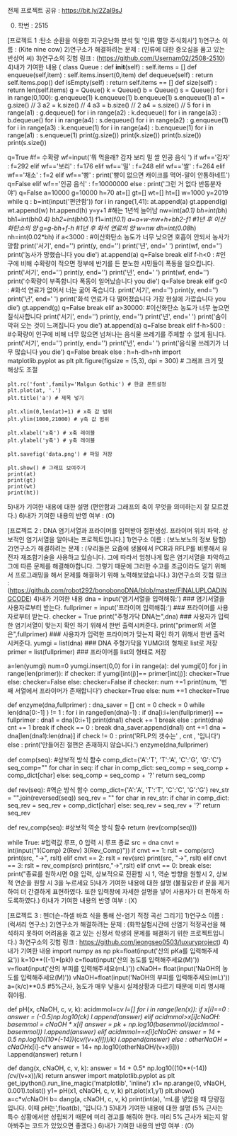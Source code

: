 전체 프로젝트 공유 : https://bit.ly/2ZaI9sJ

0. 학번 : 2515

[프로젝트 1 :탄소 순환을 이용한 지구온난화 분석 및 '인류 멸망 주식회사']
1)연구소 이름 : (Kite nine cow)
2)연구소가 해결하려는 문제 : (인류에 대한 증오심을 품고 있는 반상어 씨)
3)연구소의 깃헙 링크 : (https://github.com/Usernam02/2508-2510)
4)내가 기여한 내용
(
class Queue :
    def __init__(self) :
        self.items = []
    def enqueue(self,item) :
        self.items.insert(0,item) 
    def dequeue(self) :
        return self.items.pop()
    def isEmpty(self) :
        return self.items == []
    def size(self) :
        return len(self.items)
g = Queue()
k = Queue()
b = Queue()
s = Queue()
for i in range(0,100):
    g.enqueue(1)
    k.enqueue(1)
    b.enqueue(1)
    s.enqueue(1)
a1 = g.size() // 3
a2 = k.size() // 4
a3 = b.size() // 2
a4 = s.size() // 5
for i in range(a1) :
    g.dequeue()
for i in range(a2) :
    k.dequeue()
for i in range(a3) :
    b.dequeue()
for i in range(a4) :
    s.dequeue()
for i in range(a2) :
    g.enqueue(1)
for i in range(a3) :
    k.enqueue(1)
for i in range(a4) :
    b.enqueue(1)
for i in range(a1) :
    s.enqueue(1)
print(g.size())
print(k.size())
print(b.size())
print(s.size())



q=True                                       #f= 수확량
wf=input('뭐 먹을래? 감자 보리 밀 쌀 인공 음식     ')
if wf=='감자' :
    f=292
elif wf=='보리' :
    f=176
elif wf=='밀' :
    f=248
elif wf=='쌀' :
    f=264
elif wf=='채소' :
    f=2
elif wf=='빵' :
    print('빵이 없으면 캐이크를 먹어-말이 안통하네트')
    q=False
elif wf=='인공 음식' :
    f=10000000
else :
    print('그런 거 없다 반동분자야')
    q=False
a=10000
g=10000
h=70
at=[]
gt=[]
wt=[]
ht=[]
w=1000
y=2019
while q :
    b=int(input('편안함'))
    for i in range(1,41):
        at.append(a)
        gt.append(g)
        wt.append(w)
        ht.append(h)
        y=y+1                         #해는 1년씩 늘어남
        nw=int(a*0.1)
        bh=int(b*h)
        bh1=int(bh*0.4)
        bh2=int(bh*0.1)
        f1=int(f*0.1)
        a=a+w-nw+h+bh2-f1            #1년 후 이산화탄소의 양
        g=g-bh+f-h                   #1년 후 화석 연료의 양
        w=nw
        dh=int(0.08*h)
        nh=int(0.02*bh)
        if a<3000 :                     #이산화탄소 농도가 너무 낮으면 호흡이 안되서 농사가 망함
            print('서기', end='')
            print(y, end='')
            print('년', end=' ')
            print(wf, end='')
            print('농사가 망했습니다 you die')
            at.append(a)
            q=False
            break
        elif f-h<0 :                #인구에 비해 수확량이 적으면 정부에 반기를 든 분노한 시민들이 폭동을 일으킵니다.
            print('서기', end='')
            print(y, end='')
            print('년', end=' ')
            print(wf, end='')
            print('수확량이 부족합니다 폭동이 일어났습니다 you die')
            q=False
            break
        elif g<0 :                  #화석 연료가 없어서 너는 굶어 죽습니다.
            print('서기', end='')
            print(y, end='')
            print('년', end=' ')
            print('화석 연료가 다 떨어졌습니다 가장 현실에 가깝습니다 you die')
            gt.append(g)
            q=False
            break
        elif a>30000:               #이산화탄소 농도가 너무 높으면 질식사합니다
            print('서기', end='')
            print(y, end='')
            print('년', end=' ')
            print('숨이 막혀 오는 것이 느껴집니다 you die')
            at.append(a)
            q=False
            break
        elif f-h>500 :             #수확량이 인구에 비해 너무 많으면 넘쳐나는 음식물 쓰레기를 주체할 수 없게 됩니다.
            print('서기', end='')
            print(y, end='')
            print('년', end=' ')
            print('음식물 쓰레기가 너무 많습니다 you die')
            q=False
            break
        else :
            h=h-dh+nh
    import matplotlib.pyplot as plt
    plt.figure(figsize = (5,3), dpi = 300) # 그래프 크기 및 해상도 조절

    plt.rc('font',family='Malgun Gothic') # 한글 폰트설정
    plt.plot(at, '.')
    plt.title('a') # 제목 넣기

    plt.xlim(0,len(at)+1) # x축 값 범위
    plt.ylim(1000,21000) # y축 값 범위

    plt.xlabel('x축') # x축 레이블
    plt.ylabel('y축') # y축 레이블

    plt.savefig('data.png') # 파일 저장

    plt.show() # 그래프 보여주기
    print(at)
    print(gt)
    print(wt)
    print(ht))
5)내가 기여한 내용에 대한 설명
(편안함과 그래프의 축이 무엇을 의미하는지 잘 모르겠다.)
6)내가 기여한 내용의 반영 여부 : (O)

[프로젝트 2 : DNA 염기서열과 프라이머를 입력받아 절편생성. 프라이머 위치 파악. 상보적인 염기서열을 알아내는 프로젝트입니다.]
1)연구소 이름 : (보노보노의 정보 탐험)
2)연구소가 해결하려는 문제 : (우리들은 요즘에 생물에서 PCR과 RFLP를 비롯해서 유전자 재조합기술을 사용하고 있습니다. 그에 따라서 엄청나게 많은 염기서열을 파악하고 그에 따른 문제를 해결해야합니다. 그렇기 때문에 그러한 수고를 조금이라도 덜기 위해서 프로그래밍을 해서 문제를 해결하기 위해 노력해보았습니다.)
3)연구소의 깃헙 링크 : (https://github.com/robot292/bonobonoDNA/blob/master/FINALUPLOADINGCODE)
4)내가 기여한 내용
dna = input('염기서열을 입력해줘:') ### 염기서열을 사용자로부터 받는다.
fullprimer = input('프라이머 입력해줘:') ### 프라이머를 사용자로부터 받는다.
checker = True 
print("주형가닥 DNA는",dna) ### 사용자가 입력한 염기서열이 맞는지 확인 하기 위해서 한번 출력시켜준다. 
print("primer의 서열은",fullprimer) ### 사용자가 입력한 프라이머가 맞는지 확인 하기 위해서 한번 출력시켜준다. 
yumgi = list(dna) ### DNA 주형가닥을 YUMGI의 형채로 list로 저장
primer = list(fullprimer) ### 프라이머를 list의 형태로 저장

a=len(yumgi)
num=0
yumgi.insert(0,0)
for i in range(a):
    del yumgi[0]
    for j in range(len(primer)):
        if checker:
            if yumgi[int(j)]== primer[int(j)]:
                checker=True
            else:
                checker=False
        else:
            checker=False
    if checker:
        num +=1
        print(num, '번째 서열에서 프라이머가 존재합니다')
        checker=True
    else:
        num +=1
        checker=True

def enzyme(dna,fullprimer) :
    dna_saver = []
    cnt = 0
    check = 0
    while len(dna[0:-1] ) != 1 :
        for i in range(len(dna)-1) :
            if dna[i:i+len(fullprimer)] == fullprimer :
                dna1 = dna[0:i+1]
                print(dna1)
                check += 1
                break
        else : 
            print(dna)
            cnt += 1
            break
        if check == 0 :
            break
        dna_saver.append(dna1)
        cnt +=1
        dna = dna[len(dna1):len(dna)]
    if check != 0 :
        print('RFLP의 갯수는' , cnt , '입니다')
    else :
        print('만들어진 절편은 존재하지 않습니다.')
enzyme(dna,fullprimer)


def comp(seq):  #상보적 방식 함수
    comp_dict={'A':'T', 'T':'A', 'C':'G', 'G':'C'}
    seq_comp=""
    for char in seq:
        if char in comp_dict:
            seq_comp = seq_comp + comp_dict[char]
        else:
            seq_comp = seq_comp + '?'
    return seq_comp
 
def rev(seq): #역순 방식 함수
    comp_dict={'A':'A', 'T':'T', 'C':'C', 'G':'G'}
    rev_str = "".join(reversed(seq))
    seq_rev = ""
    for char in rev_str:
        if char in comp_dict:
            seq_rev = seq_rev + comp_dict[char]
        else:
            seq_rev = seq_rev + '?'
    return seq_rev
 
def rev_comp(seq): #상보적 역순 방식 함수
    return (rev(comp(seq)))
 
while True: #입력값 루프, 0 입력 시 루프 종료
    src = dna
    cnvt = int(input("1(Comp) 2(Rev) 3(Rev_Comp)"))
    if cnvt == 1:
        rslt = comp(src)
        print(src, "->", rslt)
    elif cnvt == 2:
        rslt = rev(src)
        print(src, "->", rslt)
    elif cnvt == 3:
        rslt = rev_comp(src)
        print(src,"->",rslt)
    elif cnvt == 0:
        break
    else:
        print("종료를 원하시면 0을 입력, 상보적으로 전환할 시 1, 역순 방향을 원할시 2, 상보적 연순을 원할 시 3을 누르세요
5)내가 기여한 내용에 대한 설명
(불필요한 if 문을 제거하여 더 간결하게 표현하였다. 또한 입력창에 자세한 설명을 넣어 사용자가 더 편하게 하도록하였다.)
6)내가 기여한 내용의 반영 여부 : (X)

[프로젝트 3 : 헨더슨-하셀 바흐 식을 통해 산-염기 적정 곡선 그리기]
1)연구소 이름 : (럭셔리 연구소)
2)연구소가 해결하려는 문제 : (화학실험시간에 산염기 적정곡선을 해석하지 못하여 어려움을 겪고 있는 신정서 학생의 문제를 해결하기 위한 프로젝트입니다.)
3)연구소의 깃헙 링크 : https://github.com/jeongseo0503/luxuryproject)
4)내가 기여한 내용
import numpy as np
pk=float(input('산의 pKa를 입력해주세요'))
k=10**((-1)*(pk))
c=float(input('산의 농도를 입력해주세요(M)'))
v=float(input('산의 부피를 입력해주세요(mL)'))
cNaOH= float(input('NaOH의 농도를 입력해주세요(M)'))
vNaOH=float(input('NaOH의 부피를 입력해주세요(mL)'))
a=(k/c)**0.5 #5%근사, 농도가 매우 낮을시 실제상황과 다르기 때문에 미리 명시해 줘야됨.

def pH(x, cNaOH, c, v, k):
    acidmmol=c*v
    l=[]
    for i in range(len(x)):
        if x[i]==0 :
            answer = (-0.5)*np.log10(c*k)
            l.append(answer)
        elif acidmmol>x[i]*cNaOH:
            basemmol = cNaOH * x[i]
            answer = pk + np.log10(basemmol/(acidmmol - basemmol))
            l.append(answer)
        elif acidmmol==x[i]*cNaOH:
            answer = 14 + 0.5* np.log10((10**(-14))*(c*v/(v+x[i]))/k)
            l.append(answer)
        else :
            otherNaOH = cNaOH*x[i]-c*v
            answer = 14+ np.log10(otherNaOH/(v+x[i]))
            l.append(answer)
    return l

def dang(x, cNaOH, c, v, k):
    answer = 14 + 0.5* np.log10((10**(-14))*(c*v/(v+x))/k)
    return answer 
import matplotlib.pyplot as plt 
get_ipython().run_line_magic('matplotlib', 'inline')
x1= np.arange(0, vNaOH, 0.001).tolist()
y1= pH(x1, cNaOH, c, v, k)
plt.plot(x1,y1)
plt.show()
a=c*v/cNaOH
b= dang(a, cNaOH, c, v, k)
print(int(a), 'mL를 넣었을 때 당량점 입니다. 이때 pH는',float(b), '입니다.')
5)내가 기여한 내용에 대한 설명
(5% 근사는 특수 상황에서만 성립되기 때문에 미리 경고를 해줘야 한다. 미리 5% 근사가 되는지 알아봐주는 코드가 있었으면 좋겠다.)
6)내가 기여한 내용의 반영 여부 : (O)
